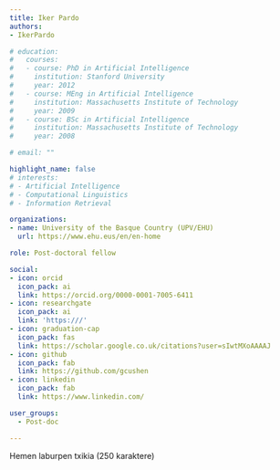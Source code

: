 ```yaml
---
title: Iker Pardo
authors:
- IkerPardo

# education:
#   courses:
#   - course: PhD in Artificial Intelligence
#     institution: Stanford University
#     year: 2012
#   - course: MEng in Artificial Intelligence
#     institution: Massachusetts Institute of Technology
#     year: 2009
#   - course: BSc in Artificial Intelligence
#     institution: Massachusetts Institute of Technology
#     year: 2008

# email: ""

highlight_name: false
# interests:
# - Artificial Intelligence
# - Computational Linguistics
# - Information Retrieval

organizations:
- name: University of the Basque Country (UPV/EHU)
  url: https://www.ehu.eus/en/en-home

role: Post-doctoral fellow

social:
- icon: orcid
  icon_pack: ai
  link: https://orcid.org/0000-0001-7005-6411
- icon: researchgate
  icon_pack: ai
  link: 'https:///'
- icon: graduation-cap
  icon_pack: fas
  link: https://scholar.google.co.uk/citations?user=sIwtMXoAAAAJ
- icon: github
  icon_pack: fab
  link: https://github.com/gcushen
- icon: linkedin
  icon_pack: fab
  link: https://www.linkedin.com/

user_groups: 
  - Post-doc

---
```


Hemen laburpen txikia (250 karaktere)

